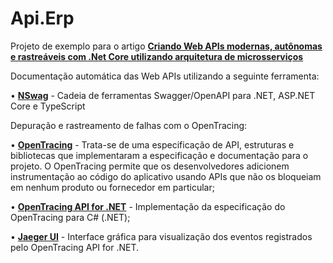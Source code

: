 # Api.Erp

Projeto de exemplo para o artigo **[Criando Web APIs modernas, autônomas e rastreáveis com .Net Core utilizando arquitetura de microsserviços](https://dev.to/silvairsoares/criando-web-apis-modernas-autonomas-e-rastreaveis-com-net-core-utilizando-arquitetura-de-ild)**

Documentação automática das Web APIs utilizando a seguinte ferramenta:

•	**[NSwag](https://github.com/RicoSuter/NSwag)** - Cadeia de ferramentas Swagger/OpenAPI para .NET, ASP.NET Core e TypeScript

Depuração e rastreamento de falhas com o OpenTracing:

•	**[OpenTracing](https://opentracing.io/)**  - Trata-se de uma especificação de API, estruturas e bibliotecas que implementaram a especificação e documentação para o projeto. O OpenTracing permite que os desenvolvedores adicionem instrumentação ao código do aplicativo usando APIs que não os bloqueiam em nenhum produto ou fornecedor em particular;

•	**[OpenTracing API for .NET](https://github.com/opentracing/opentracing-csharp)** - Implementação da especificação do OpenTracing para C# (.NET);

•	**[Jaeger UI](https://www.jaegertracing.io/)** - Interface gráfica para visualização dos eventos registrados pelo OpenTracing API for .NET.
